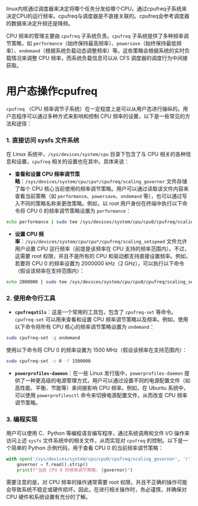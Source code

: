 
linux内核通过调度器来决定将哪个任务分发给哪个CPU，通过cpufreq子系统来决定CPU的运行频率。cpufreq与调度器是不直接关联的。cpufreq会参考调度器的数据来决定升频还是降频。

CPU 频率的管理主要由 `cpufreq` 子系统负责。`cpufreq` 子系统提供了多种频率调节策略，如 `performance`（始终保持最高频率）、`powersave`（始终保持最低频率）、`ondemand`（根据系统负载动态调整频率）等。这些策略会根据系统的实时负载情况来调整 CPU 频率，而系统负载信息可以从 CFS 调度器的调度行为中间接获取。

# 用户态操作cpufreq

`cpufreq` （CPU 频率调节子系统）在一定程度上是可以从用户态进行操纵的。用户态程序可以通过多种方式来影响和控制 CPU 频率的设置，以下是一些常见的方法和途径：

### 1. 直接访问 sysfs 文件系统
在 Linux 系统中，`/sys/devices/system/cpu` 目录下包含了与 CPU 相关的各种信息和设置，`cpufreq` 相关的设置也在其中。具体来说：
- **查看和设置 CPU 频率调节策略**：`/sys/devices/system/cpu/cpu*/cpufreq/scaling_governor` 文件存储了每个 CPU 核心当前使用的频率调节策略。用户可以通过读取该文件内容来查看当前策略（如 `performance`、`powersave`、`ondemand` 等），也可以通过写入不同的策略名称来更改策略。例如，以 root 用户身份在终端中执行以下命令将 CPU 0 的频率调节策略设置为 `performance`：
```bash
echo performance | sudo tee /sys/devices/system/cpu/cpu0/cpufreq/scaling_governor
```
- **设置 CPU 频率**：`/sys/devices/system/cpu/cpu*/cpufreq/scaling_setspeed` 文件允许用户设置 CPU 运行频率（前提是该频率在 CPU 支持的频率范围内）。不过，这需要 root 权限，并且不是所有的 CPU 和驱动都支持直接设置频率。例如，若要将 CPU 0 的频率设置为 2000000 kHz（2 GHz），可以执行以下命令（假设该频率在支持范围内）：
```bash
echo 2000000 | sudo tee /sys/devices/system/cpu/cpu0/cpufreq/scaling_setspeed
```

### 2. 使用命令行工具
- **`cpufrequtils`**：这是一个常用的工具包，包含了 `cpufreq-set` 等命令。`cpufreq-set` 可以用来查看和设置 CPU 频率调节策略以及频率。例如，使用以下命令将所有 CPU 核心的频率调节策略设置为 `ondemand`：
```bash
sudo cpufreq-set -g ondemand
```
使用以下命令将 CPU 0 的频率设置为 1500 MHz（假设该频率在支持范围内）：
```bash
sudo cpufreq-set -c 0 -f 1500000
```
- **`powerprofiles-daemon`**：在一些 Linux 发行版中，`powerprofiles-daemon` 提供了一种更高级的电源管理方式，用户可以通过设置不同的电源配置文件（如高性能、平衡、节能等）来间接影响 CPU 频率。例如，在 Ubuntu 系统中，可以使用 `powerprofilesctl` 命令来切换电源配置文件，从而改变 CPU 频率调节策略。

### 3. 编程实现
用户可以使用 C、Python 等编程语言编写程序，通过系统调用和文件 I/O 操作来访问上述 `sysfs` 文件系统中的相关文件，从而实现对 `cpufreq` 的控制。以下是一个简单的 Python 示例代码，用于查看 CPU 0 的当前频率调节策略：
```python
with open('/sys/devices/system/cpu/cpu0/cpufreq/scaling_governor', 'r') as f:
    governor = f.read().strip()
    print(f"当前 CPU 0 的频率调节策略: {governor}")
```

需要注意的是，对 CPU 频率的操作通常需要 root 权限，并且不正确的操作可能会导致系统不稳定或硬件损坏。因此，在进行相关操作时，务必谨慎，并确保对 CPU 硬件和系统设置有充分的了解。 